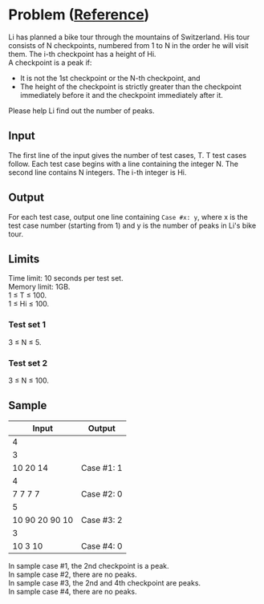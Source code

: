 # Problem ([Reference](https://codingcompetitions.withgoogle.com/kickstart/round/000000000019ffc8/00000000002d82e6))
Li has planned a bike tour through the mountains of Switzerland. His tour consists of N checkpoints, numbered from 1 to N in the order he will visit them. The i-th checkpoint has a height of Hi.  
A checkpoint is a peak if: 
- It is not the 1st checkpoint or the N-th checkpoint, and
- The height of the checkpoint is strictly greater than the checkpoint immediately before it and the checkpoint immediately after it.

Please help Li find out the number of peaks. 

## Input
The first line of the input gives the number of test cases, T. T test cases follow. Each test case begins with a line containing the integer N. The second line contains N integers. The i-th integer is Hi. 
## Output
For each test case, output one line containing `Case #x: y`, where x is the test case number (starting from 1) and y is the number of peaks in Li's bike tour. 
## Limits
Time limit: 10 seconds per test set.  
Memory limit: 1GB.  
1 ≤ T ≤ 100.  
1 ≤ Hi ≤ 100.  

### Test set 1
3 ≤ N ≤ 5.

### Test set 2
3 ≤ N ≤ 100.

## Sample

|Input | Output |
|----|---|
| 4 | |
| 3 | |
| 10 20 14 | Case #1: 1 |
| 4 | |
| 7 7 7 7 | Case #2: 0 |
| 5 | |
| 10 90 20 90 10 | Case #3: 2|
| 3 | |
| 10 3 10 | Case #4: 0 |

In sample case #1, the 2nd checkpoint is a peak.  
In sample case #2, there are no peaks.  
In sample case #3, the 2nd and 4th checkpoint are peaks.  
In sample case #4, there are no peaks.
